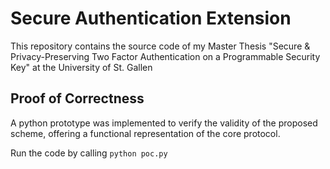# Secure Authentication Extension
This repository contains the source code of my Master Thesis "Secure &amp; Privacy-Preserving Two Factor Authentication on a Programmable Security Key" at the University of St. Gallen

## Proof of Correctness
A python prototype was implemented to verify the validity of the proposed scheme, offering a functional representation of the core protocol. 

Run the code by calling ```python poc.py```